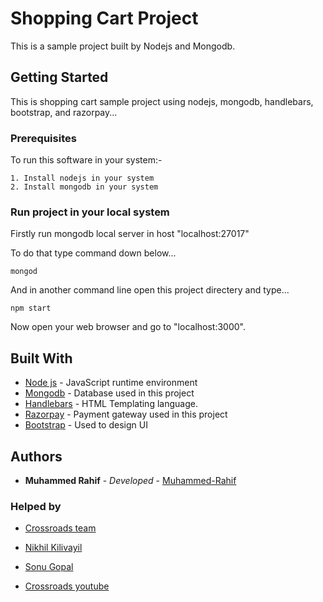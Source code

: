 # Shopping Cart Project

This is a sample project built by Nodejs and Mongodb.

## Getting Started
This is shopping cart sample project using nodejs, mongodb, handlebars, bootstrap, and razorpay... 


### Prerequisites

To run this software in your system:-


    1. Install nodejs in your system
    2. Install mongodb in your system



### Run project in your local system

Firstly run mongodb local server in host "localhost:27017"

To do that type command down below...

```
mongod
```

And in another command line open this project directery and type...

```
npm start
```

Now open your web browser and go to "localhost:3000".


## Built With

* [Node js](https://nodejs.org/) - JavaScript runtime environment
* [Mongodb](https://www.mongodb.com/) - Database used in this project
* [Handlebars](https://handlebarsjs.com/) - HTML Templating language.
* [Razorpay](https://razorpay.com/) - Payment gateway used in this project 
* [Bootstrap](https://getbootstrap.com/docs/5.0/getting-started/introduction/) - Used to design UI




## Authors

* **Muhammed Rahif** - *Developed* - [Muhammed-Rahif](https://github.com/Muhammed-Rahif)

### Helped by

* [Crossroads team](https://crossroads.world/)

* [Nikhil Kilivayil](https://github.com/nikhilkilivayil)

* [Sonu Gopal](https://github.com/sonugopal)

* [Crossroads youtube](https://www.youtube.com/channel/UCoGHeFY7jE2OB_TJS_87MOA)

